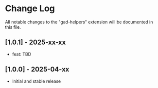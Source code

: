 # Change Log

All notable changes to the "gad-helpers" extension will be documented in this file.

## [1.0.1] - 2025-xx-xx

- feat: TBD

## [1.0.0] - 2025-04-xx

- Initial and stable release
